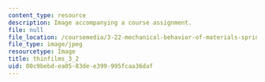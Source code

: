 ```yaml
---
content_type: resource
description: Image accompanying a course assignment.
file: null
file_location: /coursemedia/3-22-mechanical-behavior-of-materials-spring-2008/00c9bebdea0583dee399995fcaa36daf_thinfilms_3_2.jpg
file_type: image/jpeg
resourcetype: Image
title: thinfilms_3_2
uid: 00c9bebd-ea05-83de-e399-995fcaa36daf
---
```

